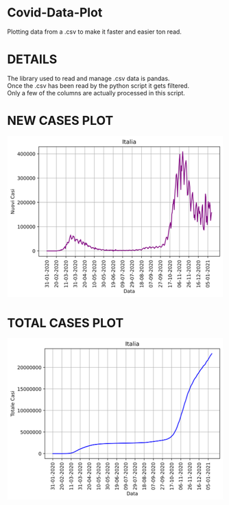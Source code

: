 # Covid-Data-Plot

Plotting data from a .csv to make it faster and easier ton read.

# DETAILS

The library used to read and manage .csv data is pandas. <br>
Once the .csv has been read by the python script it gets filtered. <br>
Only a few of the columns are actually processed in this script.

# NEW CASES PLOT

![Plot](MEDIA/italy_new.png)

# TOTAL CASES PLOT

![Plot](MEDIA/italy_tot.png)
